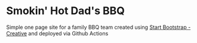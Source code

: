 # Smokin' Hot Dad's BBQ

Simple one page site for a family BBQ team created using [Start Bootstrap - Creative](https://startbootstrap.com/theme/creative/) and deployed via Github Actions
